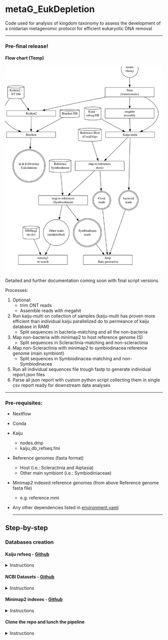 # metaG_EukDepletion
Code used for analysis of kingdom taxonomy to assess the development of a cnidarian metagenomic protocol for efficient eukaryotic DNA removal
  - - -
### Pre-final release!

#### Flow chart (Temp)

![Alt text](graphviz_diagram.svg "Temp - Workflow diagram")


Detailed and further documentation coming soon with final script versions. 

Processes:
1. Optional:
    - trim ONT reads
    - Assemble reads with megahit
1. Run kaiju-multi on collection of samples (kaiju-multi has proven more efficient than individual kaiju parallelized do to permeance of kaiju database in RAM)
    - Split sequences in bacteria-matching and all the non-bacteria
1. Map non-bacteria with minimap2 to host reference genome (S)
    - Split sequences in Scleractinia-matching and non-scleractinia
1. Map non-Scleractinia with minimap2 to symbiodinacea reference genome (main symbiont)
    - Split sequences in Symbiodinacea-matching and non-Symbiodinacea
1. Run all individual sequences file trough fastp to generate individual report.json files
1. Parse all json report with custom python script collecting them in single csv report ready for downstream data analyses 


<!-- More detailed workflow explanation coming soon. -->

  - - -
### Pre-requisites: 

- Nextflow
- Conda
- Kaiju
    - nodes.dmp
    - kaiju_db_refseq.fmi 
- Reference genomes (fasta format)
    - Host (i.e.: Scleractinia and Aiptasia)
    - Other main symbiont (i.e.: Symbiodiniaceae)
- Minimap2 indexed reference genomes (from above Reference genome fasta file)
    - e.g: reference.mmi
- Any other dependencies listed in [environment.yaml](environment.yaml)


  - - -

## Step-by-step
### Databases creation
#### Kaiju refseq - [Github](https://github.com/bioinformatics-centre/kaiju)
<details>
  <summary> Instructions </summary> 
References database indexes created from standard `refseq` reference database with the command:

```
kaiju-makedb -s refseq
```
Pre-built indexes for the reference database can be downloaded from the official Kaiju [website](https://bioinformatics-centre.github.io/kaiju/downloads.html). 
</details>

#### NCBI Datasets - [Github](https://github.com/ncbi/datasets)
<details>
  <summary> Instructions </summary> 
  
Download whole taxon reference genomes record and collect in single fasta file

    Example for "Scleractinia" - Taxonomy ID: 6125

```
# Download all the reference genome associated with the 6125 taxon
datasets download genome taxon 6125

# Unzip the files
unzip ncbi_dataset.zip

# Join together in single fasta file ready for indexing
cat ncbi_dataset/data/*/*.fna > ref_scleractinia.fna
```
</details>

#### Minimap2 indexes - [Github](https://github.com/lh3/minimap2)
<details>
  <summary> Instructions </summary> 

Pre-compute the minimap2 indexes for reference mapping 

    Continuing with the above example for "Scleractinia" 
```
# Pre-compute indexes 
minimap2 -d ref_scleractinia.mmi ref_scleractinia.fna
```
</details>

#### Clone the repo and lunch the pipeline
<details>
  <summary> Instructions </summary> 

```
git clone https://github.com/ColinL1/metaG_EukDepletion.git

nextflow run main.nf -profile conda --input path-to-input-folder-with-reads --outdir path-to-output-dir
```
> **Important:** Tweak the cpu and ram parameters in the configuration files to match your machine capacity 

</details>
<!-- ### TEST RELEASE!

Detailed and further documentation coming soon with final script versions. 

Requirements:
- Kaiju refseq databse 
- genome host (coral and aiptasia)
- genome Symbiondiancea
- mmseq2 nt/blast database (optional)


![Alt text](flowchart_fastp.png "Workflow diagram")

More detailed workflow explanation coming soon.
 -->



DOSE list what 

<!-- ## Quick start:
```
git clone 

nextflow run main.nf -profile conda --input path-to-input-folder-with-reads --outdir path-to-output-dir
``` -->